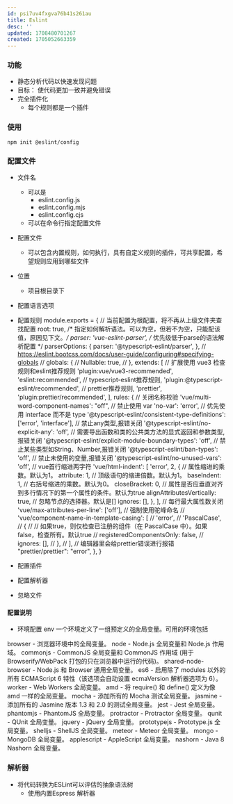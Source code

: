 ```yaml
---
id: psi7uv4fxgva76b41s261au
title: Eslint
desc: ''
updated: 1708480701267
created: 1705052663359
---
```



### 功能

- 静态分析代码以快速发现问题
- 目标： 使代码更加一致并避免错误
- 完全插件化
    - 每个规则都是一个插件

### 使用

```
npm init @eslint/config
```

### 配置文件

- 文件名
    - 可以是
        - eslint.config.js
        - eslint.config.mjs
        - eslint.config.cjs
    - 可以在命令行指定配置文件

- 配置文件
    - 可以包含内置规则，如何执行，具有自定义规则的插件，可共享配置，希望规则应用到哪些文件

- 位置
    - 项目根目录下

- 配置语言选项
- 配置规则
module.exports = {
  // 当前配置为根配置，将不再从上级文件夹查找配置
  root: true,
  /* 指定如何解析语法。可以为空，但若不为空，只能配该值，原因见下文。*/
  parser: 'vue-eslint-parser',
  /* 优先级低于parse的语法解析配置 */
  parserOptions: {
    parser: '@typescript-eslint/parser',
  },
  // https://eslint.bootcss.com/docs/user-guide/configuring#specifying-globals
  // globals: {
  //   Nullable: true,
  // },
  extends: [
    // 扩展使用 vue3 检查规则和eslint推荐规则
    'plugin:vue/vue3-recommended',
    'eslint:recommended',
    // typescript-eslint推荐规则,
    'plugin:@typescript-eslint/recommended',
    // prettier推荐规则,
    'prettier',
    'plugin:prettier/recommended',
  ],
  rules: {
    // 关闭名称校验
    'vue/multi-word-component-names': "off",
    // 禁止使用 var
    'no-var': 'error',
    // 优先使用 interface 而不是 type
    '@typescript-eslint/consistent-type-definitions': ['error', 'interface'],
    // 禁止any类型,报错关闭
    '@typescript-eslint/no-explicit-any': 'off',
    // 需要导出函数和类的公共类方法的显式返回和参数类型,报错关闭
    '@typescript-eslint/explicit-module-boundary-types': 'off',
    // 禁止某些类型如String、Number,报错关闭
    '@typescript-eslint/ban-types': 'off',
    // 禁止未使用的变量,报错关闭
    '@typescript-eslint/no-unused-vars': 'off',
    // vue首行缩进两字符
    'vue/html-indent': [
      'error',
      2,
      {
        // 属性缩进的乘数。默认为1。
        attribute: 1,
        // 顶级语句的缩进倍数。默认为1。
        baseIndent: 1,
        // 右括号缩进的乘数。默认为0。
        closeBracket: 0,
        // 属性是否应垂直对齐到多行情况下的第一个属性的条件。默认为true
        alignAttributesVertically: true,
        // 忽略节点的选择器。默认是[]
        ignores: [],
      },
    ],
    // 每行最大属性数关闭
    'vue/max-attributes-per-line': ['off'],
    // 强制使用驼峰命名
    // 'vue/component-name-in-template-casing': [
    //   'error',
    //   'PascalCase',
    //   {
    //     // 如果true，则仅检查已注册的组件（在 PascalCase 中）。如果false，检查所有。默认true
    //     registeredComponentsOnly: false,
    //     ignores: [],
    //   },
    // ],
    // 编辑器里会给prettier错误进行报错
    "prettier/prettier": "error",
  },
}

- 配置插件
- 配置解析器
- 忽略文件

#### 配置说明

- 环境配置 env
一个环境定义了一组预定义的全局变量。可用的环境包括

browser - 浏览器环境中的全局变量。
node - Node.js 全局变量和 Node.js 作用域。
commonjs - CommonJS 全局变量和 CommonJS 作用域 (用于 Browserify/WebPack 打包的只在浏览器中运行的代码)。
shared-node-browser - Node.js 和 Browser 通用全局变量。
es6 - 启用除了 modules 以外的所有 ECMAScript 6 特性（该选项会自动设置 ecmaVersion 解析器选项为 6）。
worker - Web Workers 全局变量。
amd - 将 require() 和 define() 定义为像 amd 一样的全局变量。
mocha - 添加所有的 Mocha 测试全局变量。
jasmine - 添加所有的 Jasmine 版本 1.3 和 2.0 的测试全局变量。
jest - Jest 全局变量。
phantomjs - PhantomJS 全局变量。
protractor - Protractor 全局变量。
qunit - QUnit 全局变量。
jquery - jQuery 全局变量。
prototypejs - Prototype.js 全局变量。
shelljs - ShellJS 全局变量。
meteor - Meteor 全局变量。
mongo - MongoDB 全局变量。
applescript - AppleScript 全局变量。
nashorn - Java 8 Nashorn 全局变量。


### 解析器

- 将代码转换为ESLint可以评估的抽象语法树 
    - 使用内置Espress 解析器
    